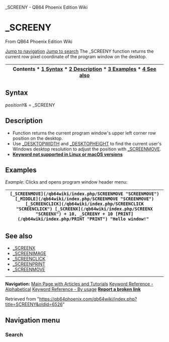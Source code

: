 


\_SCREENY - QB64 Phoenix Edition Wiki








# \_SCREENY



From QB64 Phoenix Edition Wiki



[Jump to navigation](#mw-head)
[Jump to search](#searchInput)
The \_SCREENY function returns the current row pixel coordinate of the program window on the desktop.


  






| Contents * [1 Syntax](#Syntax) * [2 Description](#Description) * [3 Examples](#Examples) * [4 See also](#See_also) |
| --- |


## Syntax


*positionY&* = \_SCREENY
  




## Description


* Function returns the current program window's upper left corner row position on the desktop.
* Use [\_DESKTOPWIDTH](/qb64wiki/index.php/DESKTOPWIDTH "DESKTOPWIDTH") and [\_DESKTOPHEIGHT](/qb64wiki/index.php/DESKTOPHEIGHT "DESKTOPHEIGHT") to find the current user's Windows desktop resolution to adjust the position with [\_SCREENMOVE](/qb64wiki/index.php/SCREENMOVE "SCREENMOVE").
* **[Keyword not supported in Linux or macOS versions](/qb64wiki/index.php/Keywords_currently_not_supported_by_QB64#Keywords_not_supported_in_Linux_or_macOS_versions "Keywords currently not supported by QB64")**


  




## Examples


*Example:* Clicks and opens program window header menu:





| ``` [_SCREENMOVE](/qb64wiki/index.php/SCREENMOVE "SCREENMOVE") [_MIDDLE](/qb64wiki/index.php/SCREENMOVE "SCREENMOVE") [_SCREENCLICK](/qb64wiki/index.php/SCREENCLICK "SCREENCLICK") [_SCREENX](/qb64wiki/index.php/SCREENX "SCREENX") + 10, _SCREENY + 10 [PRINT](/qb64wiki/index.php/PRINT "PRINT") "Hello window!"  ``` |
| --- |


  




## See also


* [\_SCREENX](/qb64wiki/index.php/SCREENX "SCREENX")
* [\_SCREENIMAGE](/qb64wiki/index.php/SCREENIMAGE "SCREENIMAGE")
* [\_SCREENCLICK](/qb64wiki/index.php/SCREENCLICK "SCREENCLICK")
* [\_SCREENPRINT](/qb64wiki/index.php/SCREENPRINT "SCREENPRINT")
* [\_SCREENMOVE](/qb64wiki/index.php/SCREENMOVE "SCREENMOVE")


  






---


**Navigation:**
[Main Page with Articles and Tutorials](/qb64wiki/index.php/Main_Page "Main Page")
[Keyword Reference - Alphabetical](/qb64wiki/index.php/Keyword_Reference_-_Alphabetical "Keyword Reference - Alphabetical")
[Keyword Reference - By usage](/qb64wiki/index.php/Keyword_Reference_-_By_usage "Keyword Reference - By usage")
**[Report a broken link](https://qb64phoenix.com/forum/showthread.php?tid=2800)**  





Retrieved from "<https://qb64phoenix.com/qb64wiki/index.php?title=SCREENY&oldid=6526>"




## Navigation menu








### Search





















